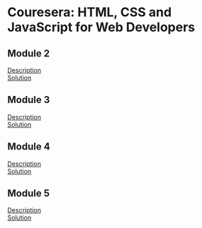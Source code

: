 # Couresera: HTML, CSS and JavaScript for Web Developers

## Module 2
<a href="https://github.com/jhu-ep-coursera/fullstack-course4/blob/master/assignments/assignment2/Assignment-2.md">Description</a>
<br>
<a href="https://mamta-padmashali.github.io/Coursera-HTML-CSS-Javascript/module2">Solution</a>

## Module 3
<a href="https://github.com/jhu-ep-coursera/fullstack-course4/blob/master/assignments/assignment3/Assignment-3.md">Description</a>
<br>
<a href="https://mamta-padmashali.github.io/Coursera-HTML-CSS-Javascript/module3">Solution</a>

## Module 4
<a href="https://github.com/jhu-ep-coursera/fullstack-course4/blob/master/assignments/assignment4/Assignment-4.md">Description</a>
<br>
<a href="#">Solution</a>

## Module 5
<a href="https://github.com/jhu-ep-coursera/fullstack-course4/blob/master/assignments/assignment5/Assignment-5.md">Description</a>
<br>
<a href="#">Solution</a>
